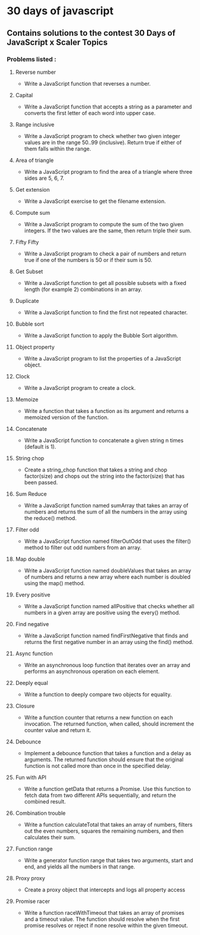 # 30 days of javascript

## Contains solutions to the contest 30 Days of JavaScript x Scaler Topics

### Problems listed :
1. Reverse number
    - Write a JavaScript function that reverses a number.
    
1. Capital
    - Write a JavaScript function that accepts a string as a parameter and converts the first letter of each word into upper case.
        
1. Range inclusive
    - Write a JavaScript program to check whether two given integer values are in the range 50..99 (inclusive). Return true if either of them falls within the range.

1. Area of triangle
    - Write a JavaScript program to find the area of a triangle where three sides are 5, 6, 7.

1. Get extension
    - Write a JavaScript exercise to get the filename extension.

1. Compute sum
    - Write a JavaScript program to compute the sum of the two given integers. If the two values are the same, then return triple their sum.

1. Fifty Fifty
    - Write a JavaScript program to check a pair of numbers and return true if one of the numbers is 50 or if their sum is 50.

1. Get Subset
    - Write a JavaScript function to get all possible subsets with a fixed length (for example 2) combinations in an array.  

1. Duplicate
    - Write a JavaScript function to find the first not repeated character.  

1. Bubble sort
    - Write a JavaScript function to apply the Bubble Sort algorithm.

1. Object property
    - Write a JavaScript program to list the properties of a JavaScript object.

1. Clock
    - Write a JavaScript program to create a clock.

1. Memoize
    - Write a function that takes a function as its argument and returns a memoized version of the function.

1. Concatenate
    - Write a JavaScript function to concatenate a given string n times (default is 1).

1. String chop
    - Create a string_chop function that takes a string and chop factor(size) and chops out the string into the factor(size) that has been passed.

1. Sum Reduce
    - Write a JavaScript function named sumArray that takes an array of numbers and returns the sum of all the numbers in the array using the reduce() method.
    
1. Filter odd
    - Write a JavaScript function named filterOutOdd that uses the filter() method to filter out odd numbers from an array. 

1. Map double
    - Write a JavaScript function named doubleValues that takes an array of numbers and returns a new array where each number is doubled using the map() method.

1. Every positive
    - Write a JavaScript function named allPositive that checks whether all numbers in a given array are positive using the every() method.

1. Find negative
    - Write a JavaScript function named findFirstNegative that finds and returns the first negative number in an array using the find() method.

1. Async function
    - Write an asynchronous loop function that iterates over an array and performs an asynchronous operation on each element.

1. Deeply equal
    - Write a function to deeply compare two objects for equality.

1. Closure
    - Write a function counter that returns a new function on each invocation. The returned function, when called, should increment the counter value and return it.

1. Debounce
    - Implement a debounce function that takes a function and a delay as arguments. The returned function should ensure that the original function is not called more than once in the specified delay.  

1. Fun with API
    - Write a function getData that returns a Promise. Use this function to fetch data from two different APIs sequentially, and return the combined result.

1. Combination trouble
    - Write a function calculateTotal that takes an array of numbers, filters out the even numbers, squares the remaining numbers, and then calculates their sum.

1. Function range
    - Write a generator function range that takes two arguments, start and end, and yields all the numbers in that range.

1. Proxy proxy
    - Create a proxy object that intercepts and logs all property access

1. Promise racer
    - Write a function raceWithTimeout that takes an array of promises and a timeout value. The function should resolve when the first promise resolves or reject if none resolve within the given timeout.


